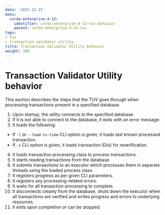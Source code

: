 ```yaml
---
date: '2023-12-15'
menu:
  corda-enterprise-4-12:
    identifier: corda-enterprise-4-12-tuv-behavior
    parent: corda-enterprise-4-12-tuv
tags:
- tuv
- transaction validator utility
title: Transaction Validator Utility behavior
weight: 100
---
```


# Transaction Validator Utility behavior

This section describes the steps that the TUV goes through when processing transactions present in a specified database.

1. Upon startup, the utility connects to the specified database.
2. If it is not able to connect to the database, it exits with an error message.
3. It loads the following:
  * If `-l` or `--load-tx-time` CLI option is given, it loads last known processed transaction.
  * If `-i` CLI option is given, it loads transaction ID(s) for reverification.
4. It loads transaction processing class to process transactions.
5. It starts reading transactions from the database.
6. It submits transactions to an executor which processes them in separate threads using the loaded process class.
7. It registers progress as per given CLI parameters.
8. It registers any processing-related errors.
9. It waits for all transaction processing to complete.
10. It disconnects cleanly from the database, shuts down the executor when all transactions are verified and writes progress and errors to underlying resources.
11. It exits upon completion or can be stopped.
